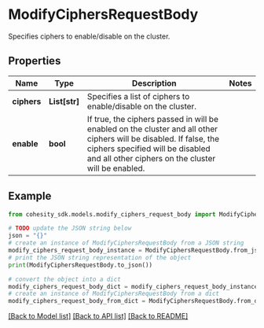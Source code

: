 # ModifyCiphersRequestBody

Specifies ciphers to enable/disable on the cluster.

## Properties

Name | Type | Description | Notes
------------ | ------------- | ------------- | -------------
**ciphers** | **List[str]** | Specifies a list of ciphers to enable/disable on the cluster. | 
**enable** | **bool** | If true, the ciphers passed in will be enabled on the cluster and all other ciphers will be disabled. If false, the ciphers specified will be disabled and all other ciphers on the cluster will be enabled. | 

## Example

```python
from cohesity_sdk.models.modify_ciphers_request_body import ModifyCiphersRequestBody

# TODO update the JSON string below
json = "{}"
# create an instance of ModifyCiphersRequestBody from a JSON string
modify_ciphers_request_body_instance = ModifyCiphersRequestBody.from_json(json)
# print the JSON string representation of the object
print(ModifyCiphersRequestBody.to_json())

# convert the object into a dict
modify_ciphers_request_body_dict = modify_ciphers_request_body_instance.to_dict()
# create an instance of ModifyCiphersRequestBody from a dict
modify_ciphers_request_body_from_dict = ModifyCiphersRequestBody.from_dict(modify_ciphers_request_body_dict)
```
[[Back to Model list]](../README.md#documentation-for-models) [[Back to API list]](../README.md#documentation-for-api-endpoints) [[Back to README]](../README.md)


